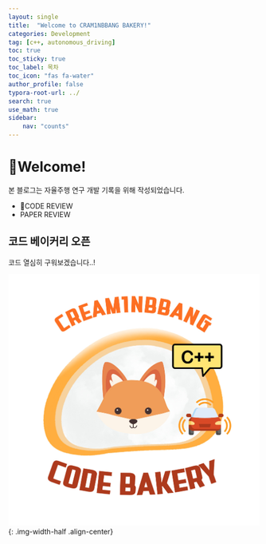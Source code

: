```yaml
---
layout: single
title:  "Welcome to CRAM1NBBANG BAKERY!"
categories: Development
tag: [c++, autonomous_driving]
toc: true
toc_sticky: true
toc_label: 목차
toc_icon: "fas fa-water"
author_profile: false
typora-root-url: ../
search: true
use_math: true
sidebar:
    nav: "counts"
---
```


<div class="notice--warning">
    <h1>Welcome!</h1>
    본 블로그는 자율주행 연구 개발 기록을 위해 작성되었습니다.
    <ul>
        <li>CODE REVIEW</li>
        <li> PAPER REVIEW</li>
    </ul>
</div>

## 코드 베이커리 오픈
코드 열심히 구워보겠습니다..!


![git_min](/images/2025-01-30-first/git_min.jpg){: .img-width-half .align-center}